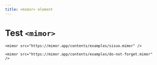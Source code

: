 ```yaml
---
title: <mimor> element
---
```


# Test `<mimor>`

```
<mimor src="https://mimor.app/contents/examples/sisuo.mimor" />
```

<mimor src="https://mimor.app/contents/examples/sisuo.mimor" />

```
<mimor src="https://mimor.app/contents/examples/do-not-forget.mimor" />
```

<mimor src="https://mimor.app/contents/examples/do-not-forget.mimor" />

